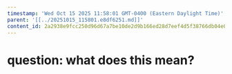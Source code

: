 ```yaml
---
timestamp: 'Wed Oct 15 2025 11:58:01 GMT-0400 (Eastern Daylight Time)'
parent: '[[../20251015_115801.e8df6251.md]]'
content_id: 2a2938e9fcc250d96d67a7be10de2d9b166ed28d7eef4d5f38766db04e0040cc
---
```


# question: what does this mean?
